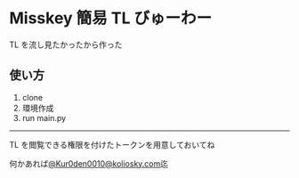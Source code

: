 # Misskey 簡易 TL びゅーわー

TL を流し見たかったから作った

## 使い方

1. clone
2. 環境作成
3. run main.py

---

TL を閲覧できる権限を付けたトークンを用意しておいてね

何かあれば[@Kur0den0010@koliosky.com](https://koliosky.com/@Kur0den0010)迄
